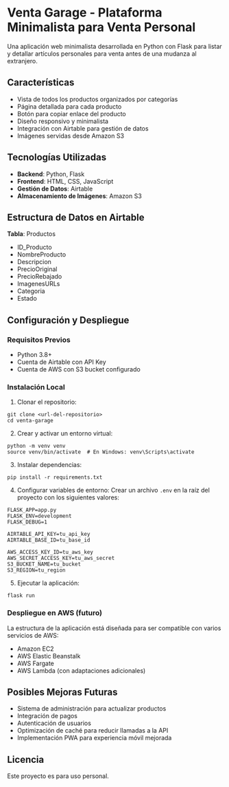 # Venta Garage - Plataforma Minimalista para Venta Personal

Una aplicación web minimalista desarrollada en Python con Flask para listar y detallar artículos personales para venta antes de una mudanza al extranjero.

## Características

- Vista de todos los productos organizados por categorías
- Página detallada para cada producto
- Botón para copiar enlace del producto
- Diseño responsivo y minimalista
- Integración con Airtable para gestión de datos
- Imágenes servidas desde Amazon S3

## Tecnologías Utilizadas

- **Backend**: Python, Flask
- **Frontend**: HTML, CSS, JavaScript
- **Gestión de Datos**: Airtable
- **Almacenamiento de Imágenes**: Amazon S3

## Estructura de Datos en Airtable

**Tabla**: Productos
- ID_Producto
- NombreProducto
- Descripcion
- PrecioOriginal
- PrecioRebajado
- ImagenesURLs
- Categoria
- Estado

## Configuración y Despliegue

### Requisitos Previos

- Python 3.8+
- Cuenta de Airtable con API Key
- Cuenta de AWS con S3 bucket configurado

### Instalación Local

1. Clonar el repositorio:
```
git clone <url-del-repositorio>
cd venta-garage
```

2. Crear y activar un entorno virtual:
```
python -m venv venv
source venv/bin/activate  # En Windows: venv\Scripts\activate
```

3. Instalar dependencias:
```
pip install -r requirements.txt
```

4. Configurar variables de entorno:
Crear un archivo `.env` en la raíz del proyecto con los siguientes valores:
```
FLASK_APP=app.py
FLASK_ENV=development
FLASK_DEBUG=1

AIRTABLE_API_KEY=tu_api_key
AIRTABLE_BASE_ID=tu_base_id

AWS_ACCESS_KEY_ID=tu_aws_key
AWS_SECRET_ACCESS_KEY=tu_aws_secret
S3_BUCKET_NAME=tu_bucket
S3_REGION=tu_region
```

5. Ejecutar la aplicación:
```
flask run
```

### Despliegue en AWS (futuro)

La estructura de la aplicación está diseñada para ser compatible con varios servicios de AWS:
- Amazon EC2
- AWS Elastic Beanstalk
- AWS Fargate
- AWS Lambda (con adaptaciones adicionales)

## Posibles Mejoras Futuras

- Sistema de administración para actualizar productos
- Integración de pagos
- Autenticación de usuarios
- Optimización de caché para reducir llamadas a la API
- Implementación PWA para experiencia móvil mejorada

## Licencia

Este proyecto es para uso personal. 